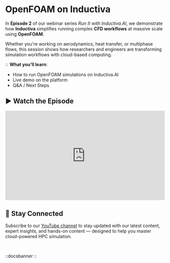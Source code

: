 # OpenFOAM on Inductiva
In **Episode 2** of our webinar series *Run It with Inductiva.AI*, we demonstrate how 
**Inductiva** simplifies running complex **CFD workflows** at massive scale using **OpenFOAM**.

Whether you're working on aerodynamics, heat transfer, or multiphase flows, this session shows 
how researchers and engineers are transforming simulation workflows with cloud-based computing.

💡 **What you’ll learn**:
- How to run OpenFOAM simulations on Inductiva.AI
- Live demo on the platform
- Q&A / Next Steps

## ▶️ Watch the Episode
<div style="position: relative; padding-bottom: 56.25%; height: 0; overflow: hidden; max-width: 100%;">
  <iframe src="https://www.youtube.com/embed/YhSQEExlgCI?si=yScPqIfW7TN_feF5"
          title="YouTube video player"
          style="position: absolute; top: 0; left: 0; width: 100%; height: 100%; border: 0;"
          allow="accelerometer; autoplay; clipboard-write; encrypted-media; gyroscope; picture-in-picture; web-share"
          allowfullscreen
          referrerpolicy="strict-origin-when-cross-origin">
  </iframe>
</div>

## 📢 Stay Connected
Subscribe to our [YouTube channel](https://www.youtube.com/@inductivaresearchlabs4204) to stay updated with our 
latest content, expert insights, and hands-on content — designed to help you master cloud-powered HPC simulation.

<br>

::docsbanner
::